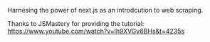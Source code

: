 Harnesing the power of next.js as an introdcution to web scraping.

Thanks to JSMastery for providing the tutorial:
https://www.youtube.com/watch?v=lh9XVGv6BHs&t=4235s

